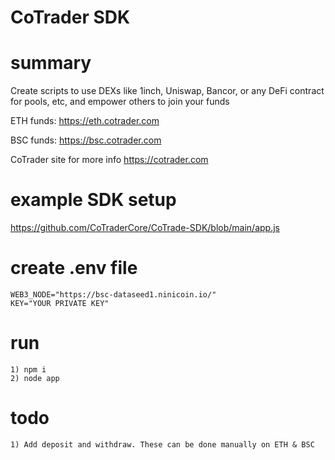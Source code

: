 # CoTrader SDK

# summary
Create scripts to use DEXs like 1inch, Uniswap, Bancor, or any DeFi contract for pools, etc, and empower others to join your funds

ETH funds: https://eth.cotrader.com

BSC funds: https://bsc.cotrader.com

CoTrader site for more info https://cotrader.com

# example SDK setup
https://github.com/CoTraderCore/CoTrade-SDK/blob/main/app.js

# create .env file
```
WEB3_NODE="https://bsc-dataseed1.ninicoin.io/"
KEY="YOUR PRIVATE KEY"
```

# run
```
1) npm i
2) node app
```

# todo
```
1) Add deposit and withdraw. These can be done manually on ETH & BSC
```
